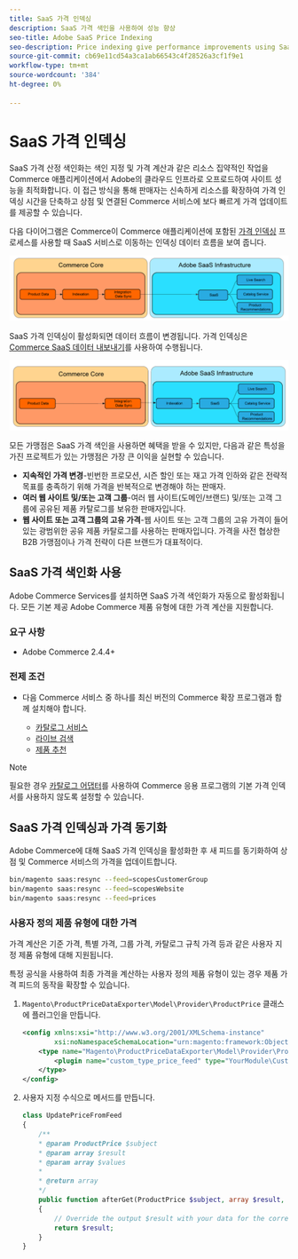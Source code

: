 ```yaml
---
title: SaaS 가격 인덱싱
description: SaaS 가격 색인을 사용하여 성능 향상
seo-title: Adobe SaaS Price Indexing
seo-description: Price indexing give performance improvements using SaaS infrastructure
source-git-commit: cb69e11cd54a3ca1ab66543c4f28526a3cf1f9e1
workflow-type: tm+mt
source-wordcount: '384'
ht-degree: 0%

---
```


# SaaS 가격 인덱싱

SaaS 가격 산정 색인화는 색인 지정 및 가격 계산과 같은 리소스 집약적인 작업을 Commerce 애플리케이션에서 Adobe의 클라우드 인프라로 오프로드하여 사이트 성능을 최적화합니다. 이 접근 방식을 통해 판매자는 신속하게 리소스를 확장하여 가격 인덱싱 시간을 단축하고 상점 및 연결된 Commerce 서비스에 보다 빠르게 가격 업데이트를 제공할 수 있습니다.

다음 다이어그램은 Commerce이 Commerce 애플리케이션에 포함된 [가격 인덱싱](https://experienceleague.adobe.com/ko/docs/commerce-operations/configuration-guide/cli/manage-indexers) 프로세스를 사용할 때 SaaS 서비스로 이동하는 인덱싱 데이터 흐름을 보여 줍니다.

![기본 데이터 흐름](assets/old_way.png)

SaaS 가격 인덱싱이 활성화되면 데이터 흐름이 변경됩니다. 가격 인덱싱은 [Commerce SaaS 데이터 내보내기](../data-export/data-synchronization.md)를 사용하여 수행됩니다.

![SaaS 가격 인덱싱 데이터 흐름](assets/new_way.png)

모든 가맹점은 SaaS 가격 색인을 사용하면 혜택을 받을 수 있지만, 다음과 같은 특성을 가진 프로젝트가 있는 가맹점은 가장 큰 이익을 실현할 수 있습니다.

* **지속적인 가격 변경**-빈번한 프로모션, 시즌 할인 또는 재고 가격 인하와 같은 전략적 목표를 충족하기 위해 가격을 반복적으로 변경해야 하는 판매자.
* **여러 웹 사이트 및/또는 고객 그룹**-여러 웹 사이트(도메인/브랜드) 및/또는 고객 그룹에 공유된 제품 카탈로그를 보유한 판매자입니다.
* **웹 사이트 또는 고객 그룹의 고유 가격**-웹 사이트 또는 고객 그룹의 고유 가격이 들어 있는 광범위한 공유 제품 카탈로그를 사용하는 판매자입니다. 가격을 사전 협상한 B2B 가맹점이나 가격 전략이 다른 브랜드가 대표적이다.

## SaaS 가격 색인화 사용

Adobe Commerce Services를 설치하면 SaaS 가격 색인화가 자동으로 활성화됩니다. 모든 기본 제공 Adobe Commerce 제품 유형에 대한 가격 계산을 지원합니다.

### 요구 사항

* Adobe Commerce 2.4.4+

### 전제 조건

* 다음 Commerce 서비스 중 하나를 최신 버전의 Commerce 확장 프로그램과 함께 설치해야 합니다.

   * [카탈로그 서비스](../catalog-service/overview.md)
   * [라이브 검색](../live-search/overview.md)
   * [제품 추천](../product-recommendations/guide-overview.md)


>[!NOTE]
>
>필요한 경우 [카탈로그 어댑터](catalog-adapter.md)를 사용하여 Commerce 응용 프로그램의 기본 가격 인덱서를 사용하지 않도록 설정할 수 있습니다.

## SaaS 가격 인덱싱과 가격 동기화

Adobe Commerce에 대해 SaaS 가격 인덱싱을 활성화한 후 새 피드를 동기화하여 상점 및 Commerce 서비스의 가격을 업데이트합니다.

```bash
bin/magento saas:resync --feed=scopesCustomerGroup
bin/magento saas:resync --feed=scopesWebsite
bin/magento saas:resync --feed=prices
```

### 사용자 정의 제품 유형에 대한 가격

가격 계산은 기준 가격, 특별 가격, 그룹 가격, 카탈로그 규칙 가격 등과 같은 사용자 지정 제품 유형에 대해 지원됩니다.

특정 공식을 사용하여 최종 가격을 계산하는 사용자 정의 제품 유형이 있는 경우 제품 가격 피드의 동작을 확장할 수 있습니다.

1. `Magento\ProductPriceDataExporter\Model\Provider\ProductPrice` 클래스에 플러그인을 만듭니다.

   ```xml
   <config xmlns:xsi="http://www.w3.org/2001/XMLSchema-instance"
           xsi:noNamespaceSchemaLocation="urn:magento:framework:ObjectManager/etc/config.xsd">
       <type name="Magento\ProductPriceDataExporter\Model\Provider\ProductPrice">
           <plugin name="custom_type_price_feed" type="YourModule\CustomProductType\Plugin\UpdatePriceFromFeed" />
       </type>
   </config>
   ```

1. 사용자 지정 수식으로 메서드를 만듭니다.

   ```php
   class UpdatePriceFromFeed
   {
       /**
       * @param ProductPrice $subject
       * @param array $result
       * @param array $values
       *
       * @return array
       */
       public function afterGet(ProductPrice $subject, array $result, array $values) : array
       {
           // Override the output $result with your data for the corresponding products (see original method for details) 
           return $result;
       }
   }
   ```

